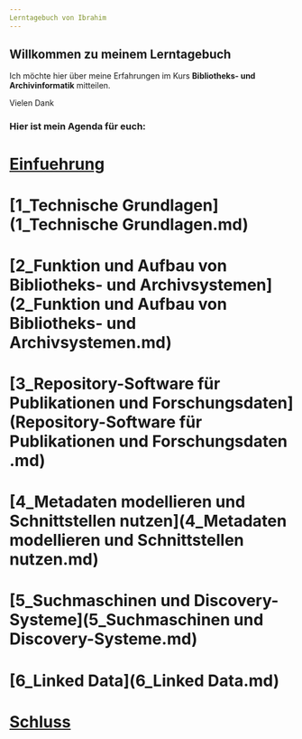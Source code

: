 ```yaml
---
Lerntagebuch von Ibrahim
---
```


## Willkommen zu meinem Lerntagebuch

Ich möchte hier über meine Erfahrungen im Kurs **Bibliotheks- und Archivinformatik** mitteilen.

Vielen Dank

### Hier ist mein Agenda für euch:

#  [Einfuehrung](Einfuehrung.md)  
#  [1_Technische Grundlagen](1_Technische Grundlagen.md)
#  [2_Funktion und Aufbau von Bibliotheks- und Archivsystemen](2_Funktion und Aufbau von Bibliotheks- und Archivsystemen.md)
#  [3_Repository-Software für Publikationen und Forschungsdaten](Repository-Software für Publikationen und Forschungsdaten .md)
#  [4_Metadaten modellieren und Schnittstellen nutzen](4_Metadaten modellieren und Schnittstellen nutzen.md)
#  [5_Suchmaschinen und Discovery-Systeme](5_Suchmaschinen und Discovery-Systeme.md)
#  [6_Linked Data](6_Linked Data.md)
#  [Schluss](Schluss.md)



